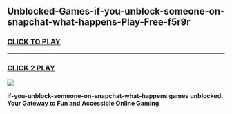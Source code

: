 
## Unblocked-Games-if-you-unblock-someone-on-snapchat-what-happens-Play-Free-f5r9r
<h3>
<a href="https://premium76.site?title=if-you-unblock-someone-on-snapchat-what-happens&ref=20M">CLICK TO PLAY</a></h3>
<hr>

<h3>
<a href="https://premium76.site?title=if-you-unblock-someone-on-snapchat-what-happens&ref=20M">CLICK 2 PLAY</a>
  
</h3>

<a href="https://premium76.site?title=if-you-unblock-someone-on-snapchat-what-happens&ref=19M"><img src="https://clearcache.store/games.png"></a>


**if-you-unblock-someone-on-snapchat-what-happens games unblocked: Your Gateway to Fun and Accessible Online Gaming**
